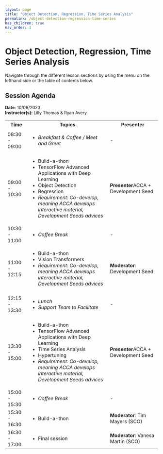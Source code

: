 ```yaml
---
layout: page
title: "Object Detection, Regression, Time Series Analysis"
permalink: /object-detection-regression-time-series
has_children: true
nav_order: 1
---
```




# Object Detection, Regression, Time Series Analysis
Navigate through the different lesson sections by using the menu on the lefthand side or the table of contents below. 

## Session Agenda
**Date**: 10/08/2023  
**Instructor(s):** Lilly Thomas & Ryan Avery

<table>
  <tbody>
    <tr>
      <th align="center">Time</th>
      <th align="center">Topics</th>
      <th align="center">Presenter</th>
    </tr>
    <tr>
      <td>08:30 - 09:00</td>
      <td>
        <ul>
            <li><em>Breakfast & Coffee / Meet and Greet</em></li>
         </ul>
      </td>
      <td>-</td>
    </tr>
    <tr>
      <td>09:00 - 10:30</td>
      <td>
        <ul>
            <li>Build-a-thon</li>
            <li>TensorFlow Advanced Applications with Deep Learning</li>
            <li>Object Detection</li>
            <li>Regression</li>
            <li><em>Requirement: Co-develop, meaning ACCA develops interactive material, Development Seeds advices</em></li>
        </ul>
      </td>
      <td><strong>Presenter</strong>ACCA + Development Seed</td>
    </tr>
    <tr>
      <td>10:30 - 11:00</td>
      <td>
        <ul>
            <li><em>Coffee Break</em></li>
        </ul>
      </td>
      <td>-</td>
    </tr>
    <tr>
      <td>11:00 - 12:15</td>
      <td>
        <ul>
          <li>Build-a-thon</li>
          <li>Vision Transformers</li>
          <li><em>Requirement: Co-develop, meaning ACCA develops interactive material, Development Seeds advices</em></li>
        </ul>
      </td>
      <td><strong>Moderator</strong>: Development Seed</td>
    </tr>
    <tr>
      <td>12:15 - 13:30</td>
      <td>
        <ul>
            <li><em>Lunch</em></li>
            <li><em>Support Team to Facilitate</em></li>
        </ul>
      </td>
      <td>-</td>
    </tr>
    <tr>
      <td>13:30 - 15:00</td>
      <td>
        <ul>
           <li>Build-a-thon</li>
           <li>TensorFlow Advanced Applications with Deep Learning</li>
           <li>Time Series Analysis</li>
           <li>Hypertuning</li>
           <li><em>Requirement: Co-develop, meaning ACCA develops interactive material, Development Seeds advices</em></li>
        </ul>
      </td>
      <td><strong>Presenter</strong>ACCA + Development Seed</td>
    </tr>
    <tr>
      <td>15:00 - 15:30</td>
      <td>
        <ul>
            <li><em>Coffee Break</em></li>
        </ul>
      </td>
      <td>-</td>
    </tr>
    <tr>
      <td>15:30 - 16:30</td>
      <td>
        <ul>
          <li>Build-a-thon</li>
        </ul>
      </td>
      <td><strong>Moderator</strong>: Tim Mayers (SCO)</td>
    </tr>
    <tr>
      <td>16:30 - 17:00</td>
      <td>
        <ul>
            <li>Final session</li>
         </ul>
      </td>
      <td><strong>Moderator</strong>: Vanesa Martin (SCO)</td>
    </tr>
  </tbody>
</table>


